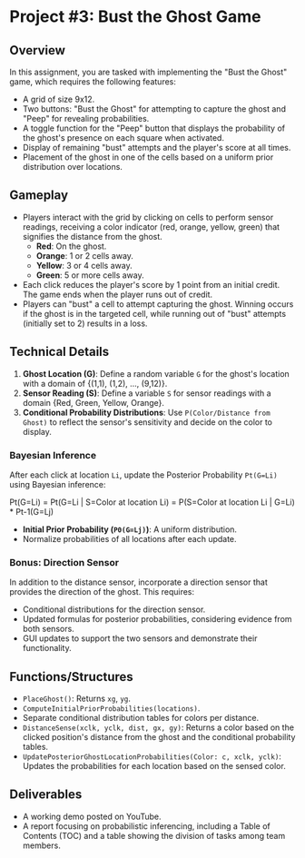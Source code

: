 # Project #3: Bust the Ghost Game

## Overview

In this assignment, you are tasked with implementing the "Bust the Ghost" game, which requires the following features:

- A grid of size 9x12.
- Two buttons: "Bust the Ghost" for attempting to capture the ghost and "Peep" for revealing probabilities.
- A toggle function for the "Peep" button that displays the probability of the ghost's presence on each square when activated.
- Display of remaining "bust" attempts and the player's score at all times.
- Placement of the ghost in one of the cells based on a uniform prior distribution over locations.

## Gameplay

- Players interact with the grid by clicking on cells to perform sensor readings, receiving a color indicator (red, orange, yellow, green) that signifies the distance from the ghost.
    - **Red**: On the ghost.
    - **Orange**: 1 or 2 cells away.
    - **Yellow**: 3 or 4 cells away.
    - **Green**: 5 or more cells away.
- Each click reduces the player's score by 1 point from an initial credit. The game ends when the player runs out of credit.
- Players can "bust" a cell to attempt capturing the ghost. Winning occurs if the ghost is in the targeted cell, while running out of "bust" attempts (initially set to 2) results in a loss.

## Technical Details

1. **Ghost Location (G)**: Define a random variable `G` for the ghost's location with a domain of {(1,1), (1,2), ..., (9,12)}.
2. **Sensor Reading (S)**: Define a variable `S` for sensor readings with a domain {Red, Green, Yellow, Orange}.
3. **Conditional Probability Distributions**: Use `P(Color/Distance from Ghost)` to reflect the sensor's sensitivity and decide on the color to display.

### Bayesian Inference

After each click at location `Li`, update the Posterior Probability `Pt(G=Li)` using Bayesian inference:

Pt(G=Li) = Pt(G=Li | S=Color at location Li) = P(S=Color at location Li | G=Li) * Pt-1(G=Lj)


- **Initial Prior Probability (`P0(G=Lj)`)**: A uniform distribution.
- Normalize probabilities of all locations after each update.

### Bonus: Direction Sensor

In addition to the distance sensor, incorporate a direction sensor that provides the direction of the ghost. This requires:

- Conditional distributions for the direction sensor.
- Updated formulas for posterior probabilities, considering evidence from both sensors.
- GUI updates to support the two sensors and demonstrate their functionality.

## Functions/Structures

- `PlaceGhost()`: Returns `xg`, `yg`.
- `ComputeInitialPriorProbabilities(locations)`.
- Separate conditional distribution tables for colors per distance.
- `DistanceSense(xclk, yclk, dist, gx, gy)`: Returns a color based on the clicked position's distance from the ghost and the conditional probability tables.
- `UpdatePosteriorGhostLocationProbabilities(Color: c, xclk, yclk)`: Updates the probabilities for each location based on the sensed color.

## Deliverables

- A working demo posted on YouTube.
- A report focusing on probabilistic inferencing, including a Table of Contents (TOC) and a table showing the division of tasks among team members.
